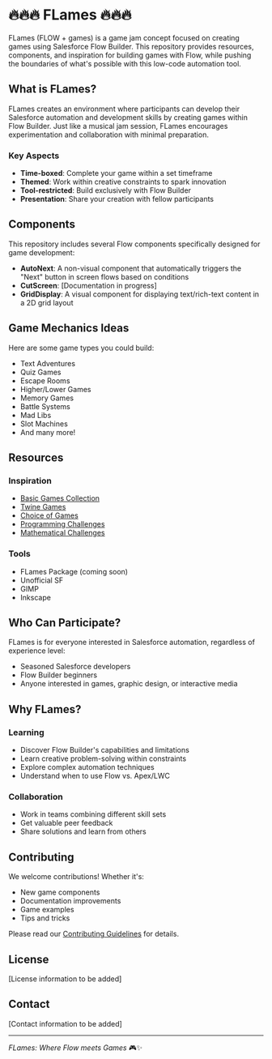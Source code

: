 # 🔥🔥🔥 FLames 🔥🔥🔥

FLames (FLOW + games) is a game jam concept focused on creating games using Salesforce Flow Builder. This repository provides resources, components, and inspiration for building games with Flow, while pushing the boundaries of what's possible with this low-code automation tool.

## What is FLames?

FLames creates an environment where participants can develop their Salesforce automation and development skills by creating games within Flow Builder. Just like a musical jam session, FLames encourages experimentation and collaboration with minimal preparation.

### Key Aspects

- **Time-boxed**: Complete your game within a set timeframe
- **Themed**: Work within creative constraints to spark innovation
- **Tool-restricted**: Build exclusively with Flow Builder
- **Presentation**: Share your creation with fellow participants

## Components

This repository includes several Flow components specifically designed for game development:

- **AutoNext**: A non-visual component that automatically triggers the "Next" button in screen flows based on conditions
- **CutScreen**: [Documentation in progress]
- **GridDisplay**: A visual component for displaying text/rich-text content in a 2D grid layout

## Game Mechanics Ideas

Here are some game types you could build:
- Text Adventures
- Quiz Games
- Escape Rooms
- Higher/Lower Games
- Memory Games
- Battle Systems
- Mad Libs
- Slot Machines
- And many more!

## Resources

### Inspiration
- [Basic Games Collection](http://www.vintage-basic.net/games.html)
- [Twine Games](https://itch.io/games/tag-twine)
- [Choice of Games](https://www.choiceofgames.com/category/our-games/)
- [Programming Challenges](https://www.reddit.com/r/dailyprogrammer/)
- [Mathematical Challenges](https://projecteuler.net/archives)

### Tools
- FLames Package (coming soon)
- Unofficial SF
- GIMP
- Inkscape

## Who Can Participate?

FLames is for everyone interested in Salesforce automation, regardless of experience level:
- Seasoned Salesforce developers
- Flow Builder beginners
- Anyone interested in games, graphic design, or interactive media

## Why FLames?

### Learning
- Discover Flow Builder's capabilities and limitations
- Learn creative problem-solving within constraints
- Explore complex automation techniques
- Understand when to use Flow vs. Apex/LWC

### Collaboration
- Work in teams combining different skill sets
- Get valuable peer feedback
- Share solutions and learn from others

## Contributing

We welcome contributions! Whether it's:
- New game components
- Documentation improvements
- Game examples
- Tips and tricks

Please read our [Contributing Guidelines](CONTRIBUTING.md) for details.

## License

[License information to be added]

## Contact

[Contact information to be added]

---
*FLames: Where Flow meets Games* 🎮✨

